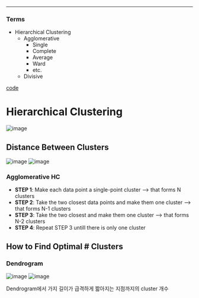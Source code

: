 ****
### Terms
- Hierarchical Clustering
  - Agglomerative
    - Single
    - Complete
    - Average
    - Ward
    - etc.
  - Divisive

[code](https://github.com/hchoi256/ai-boot-camp/blob/main/ai/machine-learning/unsupervised-learning/clustering/codes/hierarchical_clustering.ipynb)

# Hierarchical Clustering
![image](https://user-images.githubusercontent.com/39285147/178683601-7888f796-67e2-4b36-87dc-94152059b69e.png)

## Distance Between Clusters
![image](https://user-images.githubusercontent.com/39285147/178683249-e795538b-4c26-43fb-99d7-17f72e8a5c12.png)
![image](https://user-images.githubusercontent.com/39285147/178691023-037c228e-2253-46df-a359-17a70d51ef61.png)

### Agglomerative HC
- **STEP 1**: Make each data point a single-point cluster --> that forms N clusters
- **STEP 2**: Take the two closest data points and make them one cluster --> that forms N-1 clusters
- **STEP 3**: Take the two closest and make them one cluster --> that forms N-2 clusters
- **STEP 4**: Repeat STEP 3 untill there is only one cluster

## How to Find Optimal # Clusters
### Dendrogram
![image](https://user-images.githubusercontent.com/39285147/178686508-07b5caac-8888-42f4-8546-2e66fa4ea5d4.png)
![image](https://user-images.githubusercontent.com/39285147/178688136-a9be3518-e380-4613-aa38-cd2fbd668942.png)

Dendrogram에서 가지 길이가 급격하게 짧아지는 지점까지의 cluster 개수
